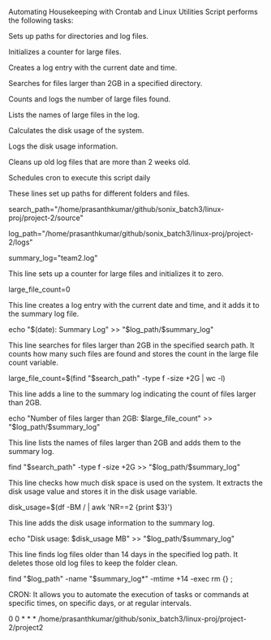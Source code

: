 Automating Housekeeping with Crontab and Linux Utilities
Script performs the following tasks:

Sets up paths for directories and log files.

Initializes a counter for large files.

Creates a log entry with the current date and time.

Searches for files larger than 2GB in a specified directory.

Counts and logs the number of large files found.

Lists the names of large files in the log.

Calculates the disk usage of the system.

Logs the disk usage information.

Cleans up old log files that are more than 2 weeks old.

Schedules cron to execute this script daily

These lines set up paths for different folders and files.

search_path="/home/prasanthkumar/github/sonix_batch3/linux-proj/project-2/source"

log_path="/home/prasanthkumar/github/sonix_batch3/linux-proj/project-2/logs"

summary_log="team2.log"

This line sets up a counter for large files and initializes it to zero.

large_file_count=0

This line creates a log entry with the current date and time, and it adds it to the summary log file.

echo "$(date): Summary Log" >> "$log_path/$summary_log"

This line searches for files larger than 2GB in the specified search path. It counts how many such files are found and stores the count in the large file count variable.

large_file_count=$(find "$search_path" -type f -size +2G | wc -l)

This line adds a line to the summary log indicating the count of files larger than 2GB.

echo "Number of files larger than 2GB: $large_file_count" >> "$log_path/$summary_log"

This line lists the names of files larger than 2GB and adds them to the summary log.

find "$search_path" -type f -size +2G >> "$log_path/$summary_log"

This line checks how much disk space is used on the system. It extracts the disk usage value and stores it in the disk usage variable.

disk_usage=$(df -BM / | awk 'NR==2 {print $3}')

This line adds the disk usage information to the summary log.

echo "Disk usage: $disk_usage MB" >> "$log_path/$summary_log"

This line finds log files older than 14 days in the specified log path. It deletes those old log files to keep the folder clean.

find "$log_path" -name "$summary_log*" -mtime +14 -exec rm {} ;

CRON:
It allows you to automate the execution of tasks or commands at specific times, on specific days, or at regular intervals.

0 0 * * * /home/prasanthkumar/github/sonix_batch3/linux-proj/project-2/project2


